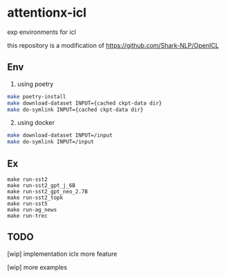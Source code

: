 # attentionx-icl

exp environments for icl

this repository is a modification of https://github.com/Shark-NLP/OpenICL


## Env

1. using poetry 
```bash
make poetry-install
make download-dataset INPUT={cached ckpt-data dir}
make do-symlink INPUT={cached ckpt-data dir}
```

2. using docker
```bash
make download-dataset INPUT=/input
make do-symlink INPUT=/input
```


## Ex

```
make run-sst2
make run-sst2_gpt_j_6B
make run-sst2_gpt_neo_2.7B
make run-sst2_topk
make run-sst5
make run-ag_news
make run-trec
```


## TODO

[wip] implementation iclx more feature

[wip] more examples
